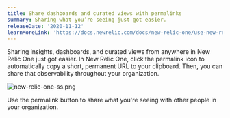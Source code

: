 ```yaml
---
title: Share dashboards and curated views with permalinks
summary: Sharing what you’re seeing just got easier.
releaseDate: '2020-11-12'
learnMoreLink: 'https://docs.newrelic.com/docs/new-relic-one/use-new-relic-one/ui-data/basic-ui-features'
---
```


Sharing insights, dashboards, and curated views from anywhere in New Relic One just got easier. In New Relic One, click the permalink icon to automatically copy a short, permanent URL to your clipboard. Then, you can share that observability throughout your organization.

![new-relic-one-ss.png](./images/new-relic-one-ss.png "new-relic-one-ss.png")

Use the permalink button to share what you're seeing with other people in your organization.
